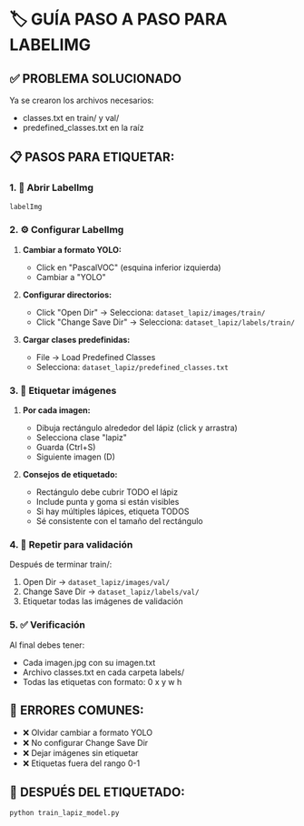 
# 🏷️ GUÍA PASO A PASO PARA LABELIMG

## ✅ PROBLEMA SOLUCIONADO
Ya se crearon los archivos necesarios:
- classes.txt en train/ y val/
- predefined_classes.txt en la raíz

## 📋 PASOS PARA ETIQUETAR:

### 1. 🚀 Abrir LabelImg
```bash
labelImg
```

### 2. ⚙️ Configurar LabelImg
1. **Cambiar a formato YOLO:**
   - Click en "PascalVOC" (esquina inferior izquierda)
   - Cambiar a "YOLO"

2. **Configurar directorios:**
   - Click "Open Dir" → Selecciona: `dataset_lapiz/images/train/`
   - Click "Change Save Dir" → Selecciona: `dataset_lapiz/labels/train/`

3. **Cargar clases predefinidas:**
   - File → Load Predefined Classes
   - Selecciona: `dataset_lapiz/predefined_classes.txt`

### 3. 🎯 Etiquetar imágenes
1. **Por cada imagen:**
   - Dibuja rectángulo alrededor del lápiz (click y arrastra)
   - Selecciona clase "lapiz" 
   - Guarda (Ctrl+S)
   - Siguiente imagen (D)

2. **Consejos de etiquetado:**
   - Rectángulo debe cubrir TODO el lápiz
   - Include punta y goma si están visibles
   - Si hay múltiples lápices, etiqueta TODOS
   - Sé consistente con el tamaño del rectángulo

### 4. 🔄 Repetir para validación
Después de terminar train/:
1. Open Dir → `dataset_lapiz/images/val/`
2. Change Save Dir → `dataset_lapiz/labels/val/`
3. Etiquetar todas las imágenes de validación

### 5. ✅ Verificación
Al final debes tener:
- Cada imagen.jpg con su imagen.txt
- Archivo classes.txt en cada carpeta labels/
- Todas las etiquetas con formato: 0 x y w h

## 🚨 ERRORES COMUNES:
- ❌ Olvidar cambiar a formato YOLO
- ❌ No configurar Change Save Dir
- ❌ Dejar imágenes sin etiquetar
- ❌ Etiquetas fuera del rango 0-1

## 🎉 DESPUÉS DEL ETIQUETADO:
```bash
python train_lapiz_model.py
```
